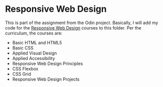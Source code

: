 # Responsive Web Design

This is part of the assignment from the Odin project. Basically, I will add my code for the [Responsive Web Design](https://www.freecodecamp.org/learn/responsive-web-design/) courses to this folder. Per the curriculum, the courses are:

* Basic HTML and HTML5
* Basic CSS
* Applied Visual Design
* Applied Accessibility
* Responsive Web Design Principles
* CSS Flexbox
* CSS Grid
* Responsive Web Design Projects